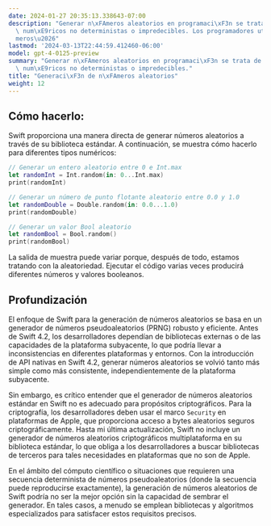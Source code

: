 ```yaml
---
date: 2024-01-27 20:35:13.338643-07:00
description: "Generar n\xFAmeros aleatorios en programaci\xF3n se trata de crear valores\
  \ num\xE9ricos no deterministas o impredecibles. Los programadores utilizan n\xFA\
  meros\u2026"
lastmod: '2024-03-13T22:44:59.412460-06:00'
model: gpt-4-0125-preview
summary: "Generar n\xFAmeros aleatorios en programaci\xF3n se trata de crear valores\
  \ num\xE9ricos no deterministas o impredecibles."
title: "Generaci\xF3n de n\xFAmeros aleatorios"
weight: 12
---
```


## Cómo hacerlo:
Swift proporciona una manera directa de generar números aleatorios a través de su biblioteca estándar. A continuación, se muestra cómo hacerlo para diferentes tipos numéricos:

```Swift
// Generar un entero aleatorio entre 0 e Int.max
let randomInt = Int.random(in: 0...Int.max)
print(randomInt)

// Generar un número de punto flotante aleatorio entre 0.0 y 1.0
let randomDouble = Double.random(in: 0.0...1.0)
print(randomDouble)

// Generar un valor Bool aleatorio
let randomBool = Bool.random()
print(randomBool)
```

La salida de muestra puede variar porque, después de todo, estamos tratando con la aleatoriedad. Ejecutar el código varias veces producirá diferentes números y valores booleanos.

## Profundización
El enfoque de Swift para la generación de números aleatorios se basa en un generador de números pseudoaleatorios (PRNG) robusto y eficiente. Antes de Swift 4.2, los desarrolladores dependían de bibliotecas externas o de las capacidades de la plataforma subyacente, lo que podría llevar a inconsistencias en diferentes plataformas y entornos. Con la introducción de API nativas en Swift 4.2, generar números aleatorios se volvió tanto más simple como más consistente, independientemente de la plataforma subyacente.

Sin embargo, es crítico entender que el generador de números aleatorios estándar en Swift no es adecuado para propósitos criptográficos. Para la criptografía, los desarrolladores deben usar el marco `Security` en plataformas de Apple, que proporciona acceso a bytes aleatorios seguros criptográficamente. Hasta mi última actualización, Swift no incluye un generador de números aleatorios criptográficos multiplataforma en su biblioteca estándar, lo que obliga a los desarrolladores a buscar bibliotecas de terceros para tales necesidades en plataformas que no son de Apple.

En el ámbito del cómputo científico o situaciones que requieren una secuencia determinista de números pseudoaleatorios (donde la secuencia puede reproducirse exactamente), la generación de números aleatorios de Swift podría no ser la mejor opción sin la capacidad de sembrar el generador. En tales casos, a menudo se emplean bibliotecas y algoritmos especializados para satisfacer estos requisitos precisos.
